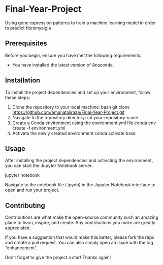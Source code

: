 # Final-Year-Project
Using gene expression patterns to train a machine learning model in order to predict fibromyalgia

## Prerequisites

Before you begin, ensure you have met the following requirements:
* You have installed the latest version of Anaconda.

## Installation

To install the project dependencies and set up your environment, follow these steps:

1. Clone the repository to your local machine:
   bash git clone https://github.com/amanataliraza/Final-Year-Project.git
2. Navigate to the repository directory:
   cd your-repository-name
3. Create a Conda environment using the environment.yml file
  conda env create -f environment.yml
4. Activate the newly created environment
  conda activate base

## Usage

After installing the project dependencies and activating the environment, you can start the Jupyter Notebook server:

jupyter notebook

Navigate to the notebook file (.ipynb) in the Jupyter Notebook interface to open and run your project.

## Contributing
Contributions are what make the open-source community such an amazing place to learn, inspire, and create. Any contributions you make are greatly appreciated.

If you have a suggestion that would make this better, please fork the repo and create a pull request. You can also simply open an issue with the tag “enhancement”.

Don’t forget to give the project a star! Thanks again!



